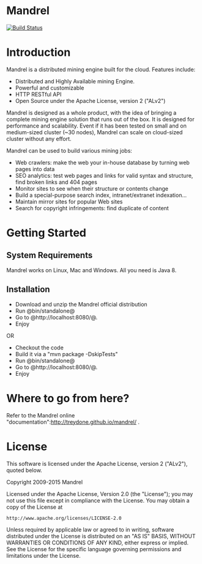 # Mandrel
[![Build Status](https://api.travis-ci.org/Treydone/mandrel.svg?branch=master)](https://travis-ci.org/Treydone/mandrel)

# Introduction

Mandrel is a distributed mining engine built for the cloud. Features include:

* Distributed and Highly Available mining Engine.
* Powerful and customizable
* HTTP RESTful API
* Open Source under the Apache License, version 2 ("ALv2")

Mandrel is designed as a whole product, with the idea of bringing a complete mining engine solution that runs out of the box. It is designed for performance and scalability. Event if it has been tested on small and on medium-sized cluster (~30 nodes), Mandrel can scale on cloud-sized cluster without any effort.

Mandrel can be used to build various mining jobs:

- Web crawlers: make the web your in-house database by turning web pages into data
- SEO analytics: test web pages and links for valid syntax and structure, find broken links and 404 pages
- Monitor sites to see when their structure or contents change
- Build a special-purpose search index, intranet/extranet indexation...
- Maintain mirror sites for popular Web sites
- Search for copyright infringements: find duplicate of content

# Getting Started


## System Requirements

Mandrel works on Linux, Mac and Windows. All you need is Java 8.


## Installation

* Download and unzip the Mandrel official distribution
* Run @bin/standalone@
* Go to @http://localhost:8080/@.
* Enjoy

OR

* Checkout the code
* Build it via a "mvn package -DskipTests"
* Run @bin/standalone@
* Go to @http://localhost:8080/@.
* Enjoy

# Where to go from here? 

Refer to the Mandrel online "documentation":http://treydone.github.io/mandrel/ .


# License

This software is licensed under the Apache License, version 2 ("ALv2"), quoted below.

Copyright 2009-2015 Mandrel

Licensed under the Apache License, Version 2.0 (the "License"); you may not
use this file except in compliance with the License. You may obtain a copy of
the License at

    http://www.apache.org/licenses/LICENSE-2.0

Unless required by applicable law or agreed to in writing, software
distributed under the License is distributed on an "AS IS" BASIS, WITHOUT
WARRANTIES OR CONDITIONS OF ANY KIND, either express or implied. See the
License for the specific language governing permissions and limitations under
the License.
